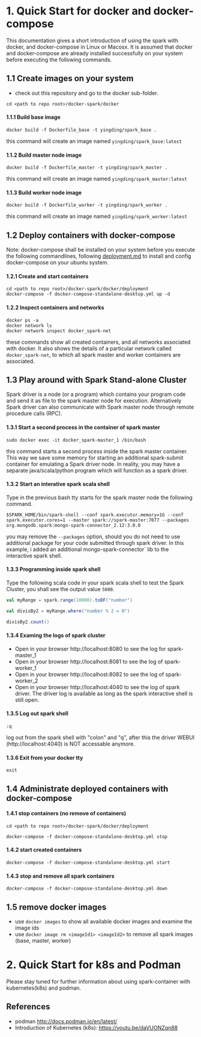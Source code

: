 # 1. Quick Start for docker and docker-compose 

This documentation gives a short introduction of using the spark with docker, and docker-compose in Linux or Macosx. It is assumed that docker and docker-compose are already installed successfully on your system before executing the following commands. 

## 1.1 Create images on your system
* check out this repository and go to the docker sub-folder.
```
cd <path to repo root>/docker-spark/docker
```
#### 1.1.1 Build base image
```
docker build -f Dockerfile_base -t yingding/spark_base .
```
this command will create an image named `yingding/spark_base:latest`

#### 1.1.2 Build master node image
```
docker build -f Dockerfile_master -t yingding/spark_master .
```
this command will create an image named `yingding/spark_master:latest`

#### 1.1.3 Build worker node image
```
docker build -f Dockerfile_worker -t yingding/spark_worker .
```
this command will create an image named `yingding/spark_worker:latest`

## 1.2 Deploy containers with docker-compose
Note: docker-compose shall be installed on your system before you execute the following commandlines, following [deployment.md](deployment/deployment.md) to install and config docker-compose on your ubuntu system.

#### 1.2.1 Create and start containers
``` 
cd <path to repo root>/docker-spark/docker/deployment
docker-compose -f docker-compose-standalone-desktop.yml up -d
```

#### 1.2.2 Inspect containers and networks
```
docker ps -a
docker network ls
docker network inspect docker_spark-net
```
these commands show all created containers, and all networks associated with docker. It also shows the details of a particular network called `docker_spark-net`, to which all spark master and worker containers are associated.

 
## 1.3 Play around with Spark Stand-alone Cluster

Spark driver is a node (or a program) which contains your program code and send it as file to the spark master node for execution. Alternatively Spark driver can also communicate with Spark master node through remote procedure calls (RPC).

#### 1.3.1 Start a second process in the container of spark master 
```
sudo docker exec -it docker_spark-master_1 /bin/bash
```
this command starts a second process inside the spark master container. This way we save some memory for starting an additional spark-submit container for emulating a Spark driver node. In reality, you may have a separate java/scala/python program which will function as a spark driver.

#### 1.3.2 Start an interative spark scala shell
Type in the previous bash tty starts for the spark master node the following command.
```
$SPARK_HOME/bin/spark-shell --conf spark.executor.memory=1G --conf spark.executor.cores=1 --master spark://spark-master:7077 --packages org.mongodb.spark:mongo-spark-connector_2.12:3.0.0
```
you may remove the `--packages` option, should you do not need to use additional package for your code submitted through spark driver. In this example, i added an additional mongo-spark-connector` lib to the interactive spark shell.

#### 1.3.3 Programming inside spark shell
Type the following scala code in your spark scala shell to test the Spark Cluster, you shall see the output value `5000`.

```scala
val myRange = spark.range(10000).toDF("number")

val divisBy2 = myRange.where("number % 2 = 0")

divisBy2.count()
```

#### 1.3.4 Examing the logs of spark cluster
* Open in your browser http://localhost:8080 to see the log for spark-master_1
* Open in your browser http://localhost:8081 to see the log of spark-worker_1
* Open in your browser http://localhost:8082 to see the log of spark-worker_2
* Open in your browser http://localhost:4040 to see the log of spark driver. The driver log is available as long as the spark interactive shell is still open.

#### 1.3.5 Log out spark shell
```
:q
```
log out from the spark shell with "colon" and "q", after this the driver WEBUI (http://localhost:4040) is NOT accessable anymore.

#### 1.3.6 Exit from your docker tty
```
exit
```

## 1.4 Administrate deployed containers with docker-compose

#### 1.4.1 stop containers (no remove of containers)
```
cd <path to repo root>/docker-spark/docker/deployment

docker-compose -f docker-compose-standalone-desktop.yml stop
```

#### 1.4.2 start created containers
```
docker-compose -f docker-compose-standalone-desktop.yml start
```

#### 1.4.3 stop and remove all spark containers
```
docker-compose -f docker-compose-standalone-desktop.yml down
```

## 1.5 remove docker images
* use `docker images` to show all available docker images and examine the image ids
* use `docker image rm <imageId1> <imageId2>` to remove all spark images (base, master, worker)


# 2. Quick Start for k8s and Podman

Please stay tuned for further information about using spark-container with kubernetes(k8s) and podman. 

## References
* podman http://docs.podman.io/en/latest/
* Introduction of Kubernetes (k8s): https://youtu.be/daVUONZqn88



